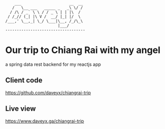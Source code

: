         ___                     __  __
       /   \__ ___   _____ _   _\ \/ /
      / /\ / _` \ \ / / _ \ | | |\  /
     / /_// (_| |\ V /  __/ |_| |/  \
    /___,' \__,_| \_/ \___|\__, /_/\_\
                           |___/      
    -----------------------------------

# Our trip to Chiang Rai with my angel
a spring data rest backend for my reactjs app

## Client code
https://github.com/daveyx/chiangrai-trip

## Live view 
https://www.daveyx.ga/chiangrai-trip
